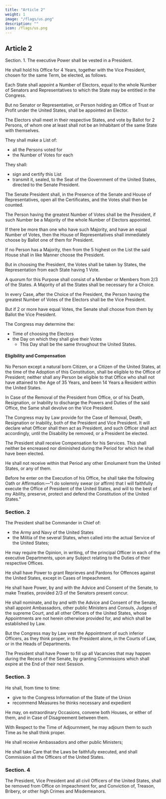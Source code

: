 ```yaml
---
title: "Article 2"
weight: 1
image: "/flags/us.png"
description: ""
icon: /flags/us.png
---
```




## Article 2

Section. 1. The executive Power shall be vested in a President. 

He shall hold his Office for 4 Years, together with the Vice President, chosen for the same Term, be elected, as follows.

<!-- , in such Manner as the Legislature thereof may direct, -->
Each State shall appoint a Number of Electors, equal to the whole Number of Senators and Representatives to which the State may be entitled in the Congress.

But no Senator or Representative, or Person holding an Office of Trust or Profit under the United States, shall be appointed an Elector.

The Electors shall meet in their respective States, and vote by Ballot for 2 Persons, of whom one at least shall not be an Inhabitant of the same State with themselves.

They shall make a List of:
- all the Persons voted for
- the Number of Votes for each

They shall:
- sign and certify this List
- transmit it, sealed, to the Seat of the Government of the United States, directed to the Senate President. 

The Senate President shall, in the Presence of the Senate and House of Representatives, open all the Certificates, and the Votes shall then be counted.

The Person having the greatest Number of Votes shall be the President, if such Number be a Majority of the whole Number of Electors appointed. 

If there be more than one who have such Majority, and have an equal Number of Votes, then the House of Representatives shall immediately choose by Ballot one of them for President.

If no Person has a Majority, then from the 5 highest on the List the said House shall in like Manner choose the President.

But in choosing the President, the Votes shall be taken by States, the Representation from each State having 1 Vote.

A quorum for this Purpose shall consist of a Member or Members from 2/3 of the States. A Majority of all the States shall be necessary for a Choice.

In every Case, after the Choice of the President, the Person having the greatest Number of Votes of the Electors shall be the Vice President. 

But if 2 or more have equal Votes, the Senate shall choose from them by Ballot the Vice President. 

The Congress may determine the:
- Time of choosing the Electors
- the Day on which they shall give their Votes
  - This Day shall be the same throughout the United States. 


#### Eligibility and Compensation

No Person except a natural born Citizen, or a Citizen of the United States, at the time of the Adoption of this Constitution, shall be eligible to the Office of President; neither shall any Person be eligible to that Office who shall not have attained to the Age of 35 Years, and been 14 Years a Resident within the United States. 

In Case of the Removal of the President from Office, or of his Death, Resignation, or Inability to discharge the Powers and Duties of the said Office, the Same shall devolve on the Vice President. 

The Congress may by Law provide for the Case of Removal, Death, Resignation or Inability, both of the President and Vice President. It will declare what Officer shall then act as President, and such Officer shall act accordingly, until the Disability be removed, or a President be elected.

The President shall receive Compensation for his Services. This shall neither be encreased nor diminished during the Period for which he shall have been elected. 

He shall not receive within that Period any other Emolument from the United States, or any of them.

Before he enter on the Execution of his Office, he shall take the following Oath or Affirmation:—"I do solemnly swear (or affirm) that I will faithfully execute the Office of President of the United States, and will to the best of my Ability, preserve, protect and defend the Constitution of the United States."


### Section. 2

The President shall be Commander in Chief of:
- the Army and Navy of the United States
- the Militia of the several States, when called into the actual Service of the United States; 

He may require the Opinion, in writing, of the principal Officer in each of the executive Departments, upon any Subject relating to the Duties of their respective Offices.

He shall have Power to grant Reprieves and Pardons for Offences against the United States, except in Cases of Impeachment.

He shall have Power, by and with the Advice and Consent of the Senate, to make Treaties, provided 2/3 of the Senators present concur.

He shall nominate, and by and with the Advice and Consent of the Senate, shall appoint Ambassadors, other public Ministers and Consuls, Judges of the supreme Court, and all other Officers of the United States, whose Appointments are not herein otherwise provided for, and which shall be established by Law.

But the Congress may by Law vest the Appointment of such inferior Officers, as they think proper, in the President alone, in the Courts of Law, or in the Heads of Departments. 

The President shall have Power to fill up all Vacancies that may happen during the Recess of the Senate, by granting Commissions which shall expire at the End of their next Session. 


### Section. 3

He shall, from time to time:
- give to the Congress Information of the State of the Union
- recommend Measures he thinks necessary and expedient

He may, on extraordinary Occasions, convene both Houses, or either of them, and in Case of Disagreement between them.

With Respect to the Time of Adjournment, he may adjourn them to such Time as he shall think proper.

He shall receive Ambassadors and other public Ministers; 

He shall take Care that the Laws be faithfully executed, and shall Commission all the Officers of the United States. 


### Section. 4

The President, Vice President and all civil Officers of the United States, shall be removed from Office on Impeachment for, and Conviction of, Treason, Bribery, or other high Crimes and Misdemeanors. 
